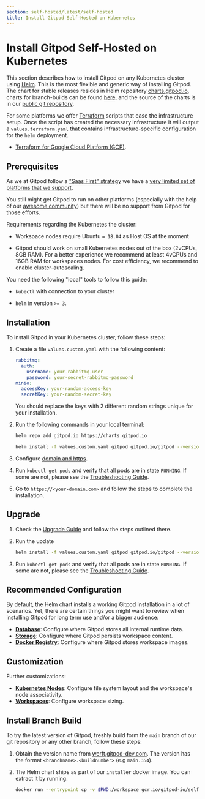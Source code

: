 ```yaml
---
section: self-hosted/latest/self-hosted
title: Install Gitpod Self-Hosted on Kubernetes
---
```


<script context="module">
  export const prerender = true;
</script>

# Install Gitpod Self-Hosted on Kubernetes

This section describes how to install Gitpod on any Kubernetes cluster using [Helm](https://helm.sh). This is the most flexible and generic way of installing Gitpod. The chart for stable releases resides in Helm repository [charts.gitpod.io](https://charts.gitpod.io), charts for branch-builds can be found [here](#install-branch-build), and the source of the charts is in our [public git repository](https://github.com/gitpod-io/gitpod/blob/main/chart/).

For some platforms we offer [Terraform](https://www.terraform.io/) scripts that ease the infrastructure setup. Once the script has created the necessary infrastructure it will output a `values.terraform.yaml` that contains infrastructure-specific configuration for the `helm` deployment.

- [Terraform for Google Cloud Platform (GCP)](./install-on-gcp).

## Prerequisites

As we at Gitpod follow a ["Saas First" strategy](https://www.notion.so/gitpod/Gitpod-s-Direction-be35d064c0704fbda61c542b84e07ef6#57d3e4659c50449280411ac1f7dd1906) we have a <a class="no-nowrap" href="https://www.notion.so/gitpod/1b9eac5cb33d42e391f86a87f0e37836?v=4f2ec7c943514ee19203b9d4fe096094">very limited set of platforms that we support</a>.

You still might get Gitpod to run on other platforms (especially with the help of our [awesome community](https://community.gitpod.io/)) but there will be no support from Gitpod for those efforts.

Requirements regarding the Kubernetes the cluster:

- Workspace nodes require Ubuntu `= 18.04` as Host OS at the moment

- Gitpod should work on small Kubernetes nodes out of the box (2vCPUs, 8GB RAM). For a better experience we recommend at least 4vCPUs and 16GB RAM for workspaces nodes. For cost efficiency, we recommend to enable cluster-autoscaling.

You need the following "local" tools to follow this guide:

- `kubectl` with connection to your cluster

- `helm` in version `>= 3`.

## Installation

To install Gitpod in your Kubernetes cluster, follow these steps:

1. Create a file `values.custom.yaml` with the following content:

   ```yaml
   rabbitmq:
     auth:
       username: your-rabbitmq-user
       password: your-secret-rabbitmq-password
   minio:
     accessKey: your-random-access-key
     secretKey: your-random-secret-key
   ```

   You should replace the keys with 2 different random strings unique for your installation.

1. Run the following commands in your local terminal:

   ```bash
   helm repo add gitpod.io https://charts.gitpod.io

   helm install -f values.custom.yaml gitpod gitpod.io/gitpod --version=0.9.0
   ```

1. Configure [domain and https](./configure-ingress).

1. Run `kubectl get pods` and verify that all pods are in state `RUNNING`. If some are not, please see the [Troubleshooting Guide](./troubleshooting).

1. Go to `https://<your-domain.com>` and follow the steps to complete the installation.

## Upgrade

1.  Check the [Upgrade Guide](./upgrade) and follow the steps outlined there.

1.  Run the update

    ```bash
    helm install -f values.custom.yaml gitpod gitpod.io/gitpod --version=0.9.0
    ```

1.  Run `kubectl get pods` and verify that all pods are in state `RUNNING`. If some are not, please see the [Troubleshooting Guide](./troubleshooting).

## Recommended Configuration

By default, the Helm chart installs a working Gitpod installation in a lot of scenarios. Yet, there are certain things you might want to review when installing Gitpod for long term use and/or a bigger audience:

- [**Database**](./database): Configure where Gitpod stores all internal runtime data.
- [**Storage**](./storage): Configure where Gitpod persists workspace content.
- [**Docker Registry**](./docker-registry): Configure where Gitpod stores workspace images.

## Customization

Further customizations:

- [**Kubernetes Nodes**](./nodes): Configure file system layout and the workspace's node associativity.
- [**Workspaces**](./workspaces): Configure workspace sizing.

## Install Branch Build

To try the latest version of Gitpod, freshly build form the `main` branch of our git repository or any other branch, follow these steps:

1. Obtain the version name from [werft.gitpod-dev.com](https://werft.gitpod-dev.com/). The version has the format `<branchname>.<buildnumber>` (e.g `main.354`).

2. The Helm chart ships as part of our `installer` docker image. You can extract it by running:
   ```bash
   docker run --entrypoint cp -v $PWD:/workspace gcr.io/gitpod-io/self-hosted/installer:<version> -R /dist/helm/ /workspace
   ```
